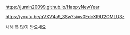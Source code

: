 https://jumin20099.github.io/HappyNewYear

https://youtu.be/qVXV4a9_3Sw?si=v0EdcXI9U2OMLU3z

새해 복 많이 받으세요
